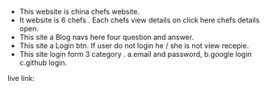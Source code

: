 * This website is china chefs website.
* It website is 6 chefs . Each chefs view details on click here chefs details open.
* This site a Blog navs here four question and answer.
* This site a Login btn. If user do  not login he / she is not view recepie.
* This site login form 3 category . a.email and password, b.google login c.github login.

live link:
